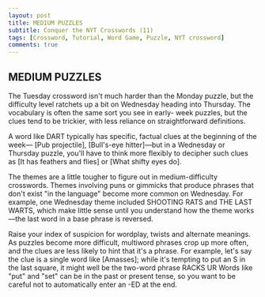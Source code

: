 ```yaml
---
layout: post
title: MEDIUM PUZZLES
subtitle: Conquer the NYT Crosswords (11)
tags: [Crossword, Tutorial, Word Game, Puzzle, NYT crossword]
comments: true
---
```




















## MEDIUM PUZZLES

The Tuesday crossword isn't much harder than the Monday puzzle, but the difficulty level ratchets up a bit on Wednesday heading into Thursday. The vocabulary is often the same sort you see in early- week puzzles, but the clues tend to be trickier, with less reliance on straightforward definitions.

A word like DART typically has specific, factual clues at the beginning of the week— [Pub projectile], [Bull's-eye hitter]—but in a Wednesday or Thursday puzzle, you'll have to think more flexibly to decipher such clues as [It has feathers and flies] or [What shifty eyes do].

The themes are a little tougher to figure out in medium-difficulty crosswords. Themes involving puns or gimmicks that produce phrases that don't exist "in the language" become more common on Wednesday. For example, one Wednesday theme included SHOOTING RATS and THE LAST WARTS, which make little sense until you understand how the theme works—the last word in a base phrase is reversed.

Raise your index of suspicion for wordplay, twists and alternate meanings. As puzzles become more difficult, multiword phrases crop up more often, and the clues are less likely to hint that it's a phrase. For example, let's say the clue is a single word like [Amasses]; while it's tempting to put an S in the last square, it might well be the two-word phrase RACKS UR Words like "put" and "set" can be in the past or present tense, so you want to be careful not to automatically enter an -ED at the end.